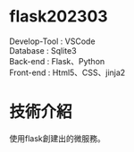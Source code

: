 # flask202303

Develop-Tool : VSCode </br>
Database : Sqlite3 </br>
Back-end : Flask、Python </br>
Front-end : Html5、CSS、jinja2 </br>

# 技術介紹

使用flask創建出的微服務。</br>
